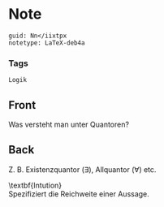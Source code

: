 # Note
```
guid: Nn</iixtpx
notetype: LaTeX-deb4a
```

### Tags
```
Logik
```

## Front
Was versteht man unter Quantoren?

## Back
Z. B. Existenzquantor $(\exists)$, Allquantor $(\forall)$ etc.<div>
</div><div>\textbf{Intution}</div><div>
</div><div>Spezifiziert die Reichweite einer Aussage.</div>
